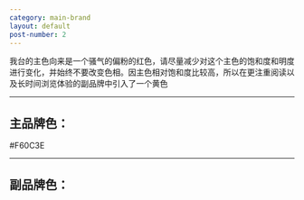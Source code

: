 ```yaml
---
category: main-brand
layout: default
post-number: 2
---
```

我台的主色向来是一个骚气的偏粉的红色，请尽量减少对这个主色的饱和度和明度进行变化，并始终不要改变色相。因主色相对饱和度比较高，所以在更注重阅读以及长时间浏览体验的副品牌中引入了一个黄色

---

## 主品牌色：
#F60C3E

---

## 副品牌色：
